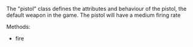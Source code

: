 The "pistol" class defines the attributes and behaviour of the pistol, the default weapon in the game.
The pistol will have a medium firing rate

Methods:
<ul>
  <li>fire</li>
</ul>
